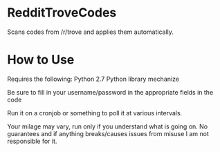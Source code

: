 # RedditTroveCodes
Scans codes from /r/trove and applies them automatically.


# How to Use

Requires the following:
Python 2.7
Python library mechanize

Be sure to fill in your username/password in the appropriate fields in the code

Run it on a cronjob or something to poll it at various intervals.

Your milage may vary, run only if you understand what is going on. No guarantees and if anything breaks/causes issues from misuse I am not responsible for it.
